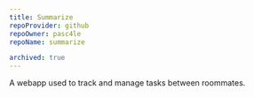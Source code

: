 ```yaml
---
title: Summarize
repoProvider: github
repoOwner: pasc4le
repoName: summarize

archived: true
---
```


A webapp used to track and manage tasks between roommates.
